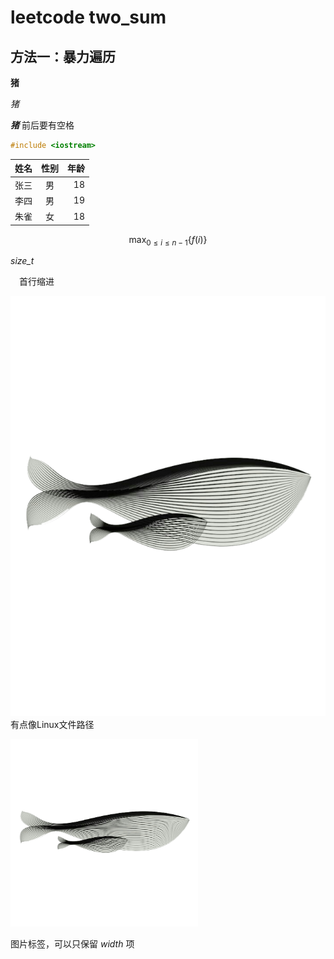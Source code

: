 # leetcode two_sum
## 方法一：暴力遍历

**猪**

*猪*

***猪*** 前后要有空格

```cpp
#include <iostream>
```

姓名|性别|年龄
---|:--:|---:
张三|男|18
李四|男|19
朱雀|女|18

$$
\max_{0 \leq i \leq n-1} \{ f(i) \}
$$

$\textit{size\_t}$

&emsp;首行缩进

![鲸鱼](./jing.png)  有点像Linux文件路径

<img src="./jing.png" height="300" width="300">

图片标签，可以只保留 $width$ 项